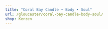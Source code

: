 ```yaml
---
title: "Coral Bay Candle • Body • Soul"
url: /gloucester/coral-bay-candle-body-soul/
shop: Kerzen
---
```

